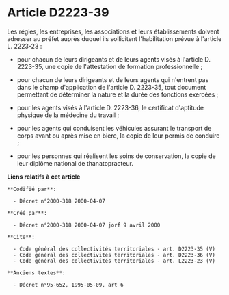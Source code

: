 # Article D2223-39

Les régies, les entreprises, les associations et leurs établissements doivent adresser au préfet auprès duquel ils
sollicitent l'habilitation prévue à l'article L. 2223-23 :

- pour chacun de leurs dirigeants et de leurs agents visés à l'article D. 2223-35, une copie de l'attestation de formation
professionnelle ;

- pour chacun de leurs dirigeants et de leurs agents qui n'entrent pas dans le champ d'application de l'article D. 2223-35,
tout document permettant de déterminer la nature et la durée des fonctions exercées ;

- pour les agents visés à l'article D. 2223-36, le certificat d'aptitude physique de la médecine du travail ;

- pour les agents qui conduisent les véhicules assurant le transport de corps avant ou après mise en bière, la copie de leur
permis de conduire ;

- pour les personnes qui réalisent les soins de conservation, la copie de leur diplôme national de thanatopracteur.

**Liens relatifs à cet article**

	**Codifié par**:

	  - Décret n°2000-318 2000-04-07

	**Créé par**:

	  - Décret n°2000-318 2000-04-07 jorf 9 avril 2000

	**Cite**:

	  - Code général des collectivités territoriales - art. D2223-35 (V)
	  - Code général des collectivités territoriales - art. D2223-36 (V)
	  - Code général des collectivités territoriales - art. L2223-23 (V)

	**Anciens textes**:

	  - Décret n°95-652, 1995-05-09, art 6
